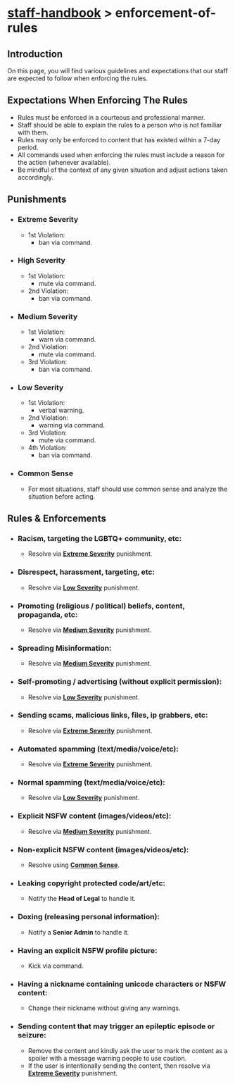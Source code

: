 # [staff-handbook](../../README.md) > enforcement-of-rules

## Introduction
On this page, you will find various guidelines and expectations that our staff are expected to follow when enforcing the rules.

## Expectations When Enforcing The Rules
- Rules must be enforced in a courteous and professional manner.
- Staff should be able to explain the rules to a person who is not familiar with them.
- Rules may only be enforced to content that has existed within a 7-day period.
- All commands used when enforcing the rules must include a reason for the action (whenever available).
- Be mindful of the context of any given situation and adjust actions taken accordingly.

## Punishments
- ### Extreme Severity
    - 1st Violation:
        - ban via command.

- ### High Severity
    - 1st Violation:
        - mute via command.
    - 2nd Violation:
        - ban via command.

- ### Medium Severity
    - 1st Violation:
        - warn via command.
    - 2nd Violation:
        - mute via command.
    - 3rd Violation:
        - ban via command.

- ### Low Severity
    - 1st Violation:
        - verbal warning.
    - 2nd Violation:
        - warning via command.
    - 3rd Violation:
        - mute via command.
    - 4th Violation:
        - ban via command.

- ### Common Sense
    - For most situations, staff should use common sense and analyze the situation before acting.

## Rules & Enforcements
- ### Racism, targeting the LGBTQ+ community, etc:
    - Resolve via **[Extreme Severity](#extreme-severity)** punishment.

- ### Disrespect, harassment, targeting, etc:
    - Resolve via **[Low Severity](#low-severity)** punishment.

- ### Promoting (religious / political) beliefs, content, propaganda, etc:
    - Resolve via **[Medium Severity](#medium-severity)** punishment.

- ### Spreading Misinformation:
    - Resolve via **[Medium Severity](#medium-severity)** punishment.

- ### Self-promoting / advertising (without explicit permission):
    - Resolve via **[Low Severity](#low-severity)** punishment.

- ### Sending scams, malicious links, files, ip grabbers, etc:
    - Resolve via **[Extreme Severity](#extreme-severity)** punishment.

- ### Automated spamming (text/media/voice/etc):
    - Resolve via **[Extreme Severity](#extreme-severity)** punishment.

- ### Normal spamming (text/media/voice/etc):
    - Resolve via **[Low Severity](#low-severity)** punishment.

- ### Explicit NSFW content (images/videos/etc):
    - Resolve via **[Medium Severity](#medium-severity)** punishment.

- ### Non-explicit NSFW content (images/videos/etc):
    - Resolve using **[Common Sense](#common-sense)**.

- ### Leaking copyright protected code/art/etc:
    - Notify the **Head of Legal** to handle it.

- ### Doxing (releasing personal information):
    - Notify a **Senior Admin** to handle it.

- ### Having an explicit NSFW profile picture:
    - Kick via command.

- ### Having a nickname containing unicode characters or NSFW content:
    - Change their nickname without giving any warnings.

- ### Sending content that may trigger an epileptic episode or seizure:
    - Remove the content and kindly ask the user to mark the content as a spoiler with a message warning people to use caution.
    - If the user is intentionally sending the content, then resolve via **[Extreme Severity](#extreme-severity)** punishment.
